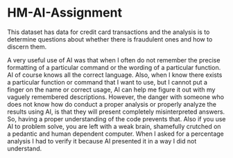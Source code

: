 # HM-AI-Assignment

This dataset has data for credit card transactions and the analysis is to determine questions about whether there is fraudulent ones and how to discern them. 

A very useful use of AI was that when I often do not remember the precise formatting of a particular command or the wording of a particular function. AI of course knows all the correct language. 
Also, when I know there exists a particular function or command that I want to use, but I cannot put a finger on the name or correct usage, AI can help me figure it out with my vaguely remembered descriptions. 
However, the danger with someone who does not know how do conduct a proper analysis or properly analyze the results using AI, is that they will present completely misinterpreted answers. So, having a proper understanding of the code prevents that. Also if you use AI to problem solve, you are left with a weak brain, shamefully crutched on a pedantic and human dependent computer. 
When I asked for a percentage analysis I had to verify it because AI presented it in a way I did not understand. 
